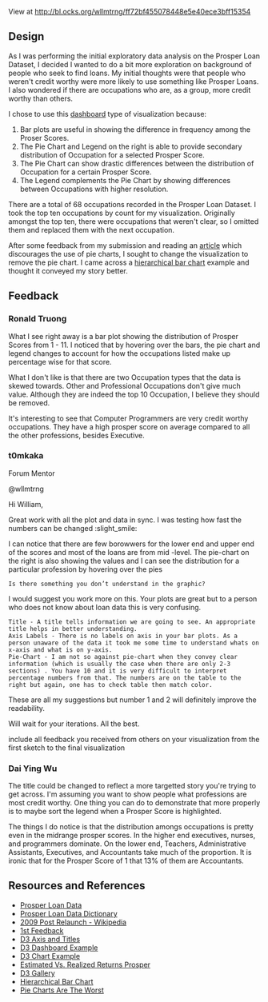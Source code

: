 
View at http://bl.ocks.org/wllmtrng/ff72bf455078448e5e40ece3bff15354

## Design 
As I was performing the initial exploratory data analysis on the Prosper Loan Dataset, I decided I wanted to do a bit
more exploration on background of people who seek to find loans. My initial thoughts were that people who weren't
credit worthy were more likely to use something like Prosper Loans. I also wondered if there are occupations who are, as
a group, more credit worthy than others.

I chose to use this [dashboard](http://bl.ocks.org/NPashaP/96447623ef4d342ee09b) type of visualization because:

1. Bar plots are useful in showing the difference in frequency among the Proser Scores.
2. The Pie Chart and Legend on the right is able to provide secondary distribution of Occupation for a selected Prosper Score.
3. The Pie Chart can show drastic differences between the distribution of Occupation for a certain Prosper Score.
4. The Legend complements the Pie Chart by showing differences between Occupations with higher resolution.

There are a total of 68 occupations recorded in the Prosper Loan Dataset. I took the top ten occupations by count for
my visualization. Originally amongst the top ten, there were occupations that weren't clear, so I omitted them and
replaced them with the next occupation.

After some feedback from my submission and reading an [article](http://www.businessinsider.com/pie-charts-are-the-worst-2013-6) which 
discourages the use of pie charts, I sought to change the visualization to remove the pie chart. I came across a [hierarchical bar chart](http://bl.ocks.org/mbostock/1283663)
example and thought it conveyed my story better.

## Feedback

### Ronald Truong

What I see right away is a bar plot showing the distribution of Prosper Scores from 1 - 11. I noticed that by 
hovering over the bars, the pie chart and legend changes to account for how the occupations listed make up
percentage wise for that score.

What I don't like is that there are two Occupation types that the data is skewed towards. Other and Professional
Occupations don't give much value. Although they are indeed the top 10 Occupation, I believe they should be removed.

It's interesting to see that Computer Programmers are very credit worthy occupations. They have a high prosper score on
average compared to all the other professions, besides Executive.

### t0mkaka

Forum Mentor

@wllmtrng

Hi William,

Great work with all the plot and data in sync. I was testing how fast the numbers can be changed :slight_smile:

I can notice that there are few borowwers for the lower end and upper end of the scores and most of the loans are from mid -level. The pie-chart on the right is also showing the values and I can see the distribution for a particular profession by hovering over the pies

    Is there something you don’t understand in the graphic?

I would suggest you work more on this. Your plots are great but to a person who does not know about loan data this is very confusing.

    Title - A title tells information we are going to see. An appropriate title helps in better understanding.
    Axis Labels - There is no labels on axis in your bar plots. As a person unaware of the data it took me some time to understand whats on x-axis and what is on y-axis.
    Pie-Chart - I am not so against pie-chart when they convey clear information (which is usually the case when there are only 2-3 sections) . You have 10 and it is very difficult to interpret percentage numbers from that. The numbers are on the table to the right but again, one has to check table then match color.

These are all my suggestions but number 1 and 2 will definitely improve the readability.

Will wait for your iterations. All the best.

include all feedback you received from others on your visualization from the first sketch to the final 
visualization

### Dai Ying Wu
The title could be changed to reflect a more targetted story you're trying to get across. I'm assuming you want to show
people what professions are most credit worthy. One thing you can do to demonstrate that more properly is to maybe sort the legend when a Prosper Score is highlighted.

The things I do notice is that the distribution amongs occupations is pretty even in the midrange prosper scores. In the
higher end executives, nurses, and programmers dominate. On the lower end, Teachers, Administrative Assistants, Executives, 
and Accountants take much of the proportion. It is ironic that for the Prosper Score of 1 that 13% of them are Accountants.

## Resources and References
- [Prosper Loan Data](https://www.google.com/url?q=https://s3.amazonaws.com/udacity-hosted-downloads/ud651/prosperLoanData.csv&sa=D&ust=1470535594989000&usg=AFQjCNFnP-1MaAOimLzkxa8Wjq5TC7Ez-Q)
- [Prosper Loan Data Dictionary](https://www.google.com/url?q=https://docs.google.com/spreadsheet/ccc?key%3D0AllIqIyvWZdadDd5NTlqZ1pBMHlsUjdrOTZHaVBuSlE%26usp%3Dsharing&sa=D&ust=1470535594992000&usg=AFQjCNE55Bq3n5BUUUUn6t_0QAQ7GxqkSA)
- [2009 Post Relaunch - Wikipedia](https://en.wikipedia.org/wiki/Prosper_Marketplace#2009_post_SEC_relaunch)
- [1st Feedback](https://discussions.udacity.com/t/propser-loans-feedback-request/185271)
- [D3 Axis and Titles](http://www.d3noob.org/2013/01/adding-title-to-your-d3js-graph.html)
- [D3 Dashboard Example](http://bl.ocks.org/NPashaP/96447623ef4d342ee09b)
- [D3 Chart Example](http://www.alexrothenberg.com/2014/01/06/learning-d3-by-building-a-chart.js.html)
- [Estimated Vs. Realized Returns Prosper](https://angel.co/projects/289416-expected-vs-realized-returns-for-prosper-loans?src=user_profile)
- [D3 Gallery](https://github.com/d3/d3/wiki/gallery)
- [Hierarchical Bar Chart](http://bl.ocks.org/mbostock/1283663)
- [Pie Charts Are The Worst](http://www.businessinsider.com/pie-charts-are-the-worst-2013-6)
